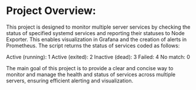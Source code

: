 # Project Overview:

This project is designed to monitor multiple server services by checking the status of specified systemd services and reporting their statuses to Node Exporter. This enables visualization in Grafana and the creation of alerts in Prometheus. The script returns the status of services coded as follows:

Active (running): 1
Active (exited): 2
Inactive (dead): 3
Failed: 4
No match: 0

The main goal of this project is to provide a clear and concise way to monitor and manage the health and status of services across multiple servers, ensuring efficient alerting and visualization.

